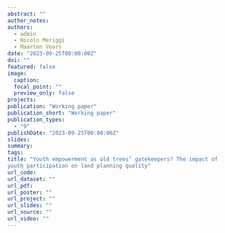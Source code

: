 ```yaml
---
abstract: ""
author_notes:
authors:
  - admin
  - Nicolo Meriggi
  - Maarten Voors
date: "2023-09-25T00:00:00Z"
doi: ""
featured: false
image:
  caption: 
  focal_point: ""
  preview_only: false
projects:
publication: "Working paper"
publication_short: "Working paper"
publication_types:
  - "9"
publishDate: "2023-09-25T00:00:00Z"
slides:
summary:
tags:
title: "Youth empowerment as old trees’ gatekeepers? The impact of
youth participation on land planning quality"
url_code:
url_dataset: ""
url_pdf:
url_poster: ""
url_project: ""
url_slides: ""
url_source: ""
url_video: ""
---
```




